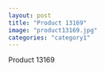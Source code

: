 ```yaml
---
layout: post
title: "Product 13169"
image: "product13169.jpg"
categories: "category1"
---
```

Product 13169

